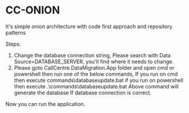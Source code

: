 # CC-ONION
It's simple onion architecture with code first approach and repository patterns

Steps:
1. Change the database connection string, Please search with Data Source=DATABASE_SERVER, you'll find where it needs to change.
2. Please goto CallCentre.DataMigration.App folder and open cmd or powershell then run one of the below commands,
   If you run on cmd then execute commands\databaseupdate.bat
   if you run on powershell then execute  .\commands\databaseupdate.bat
Above command will generate the database If database connection is correct.

Now you can run the application.